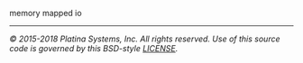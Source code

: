 memory mapped io

---

*&copy; 2015-2018 Platina Systems, Inc. All rights reserved.
Use of this source code is governed by this BSD-style [LICENSE].*

[LICENSE]: LICENSE
